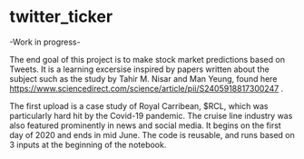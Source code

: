 # twitter_ticker

-Work in progress-

The end goal of this project is to make stock market predictions based on Tweets.  It is a learning excersise inspired by papers written about the subject such as the study by  Tahir M. Nisar and Man Yeung, found here https://www.sciencedirect.com/science/article/pii/S2405918817300247 . 

The first upload is a case study of Royal Carribean, $RCL, which was particularly hard hit by the Covid-19 pandemic.  The cruise line industry was also featured prominently in news and social media.  It begins on the first day of 2020 and ends in mid June.  The code is reusable, and runs based on 3 inputs at the beginning of the notebook.    
